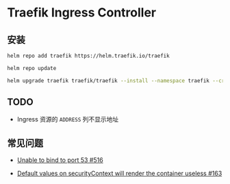 # Traefik Ingress Controller

## 安装

```bash
helm repo add traefik https://helm.traefik.io/traefik

helm repo update

helm upgrade traefik traefik/traefik --install --namespace traefik --create-namespace --values values.yaml --version 10.24.0
```

## TODO

- Ingress 资源的 `ADDRESS` 列不显示地址

## 常见问题

- [Unable to bind to port 53 #516](https://github.com/traefik/traefik-helm-chart/issues/516)

- [Default values on securityContext will render the container useless #163](https://github.com/traefik/traefik-helm-chart/issues/163)
